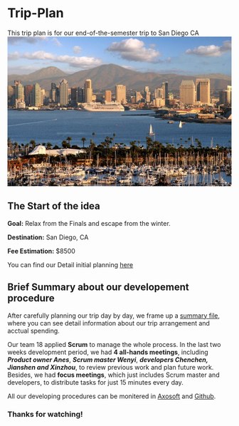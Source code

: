 # Trip-Plan
This trip plan is for our end-of-the-semester trip to San Diego CA
![San Diego](Sandiego.jpg)

## The Start of the idea
**Goal:** Relax from the Finals and escape from the winter.

**Destination:** San Diego, CA

**Fee Estimation:** $8500

You can find our Detail initial planning [here](https://docs.google.com/document/d/18EUmW5baUnwzp9AeuI0C6LKgkhOAH5W0ZwoLf-9n3RU/edit?usp=sharing)

## Brief Summary about our developement procedure

After carefully planning our trip day by day, we frame up a [summary file](), where you can see detail information about our trip arrangement and acctual spending.

Our team 18 applied **Scrum** to manage the whole process. In the last two weeks development period, we had **4 all-hands meetings**, including **_Product owner Anes_**, **_Scrum master Wenyi_**, **_developers Chenchen, Jianshen and Xinzhou_**, to review previous work and plan future work. Besides, we had **focus meetings**, which just includes Scrum master and developers, to distribute tasks for just 15 minutes every day. 

All our developing procedures can be monitered in [Axosoft](https://xinzhou.axosoft.com/) and [Github](https://github.com/Wenyilu1990/Trip-Plan).

### Thanks for watching!
